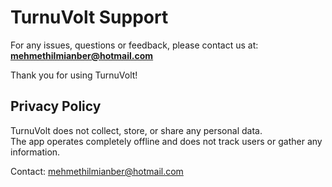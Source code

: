# TurnuVolt Support

For any issues, questions or feedback, please contact us at:  
**mehmethilmianber@hotmail.com**

Thank you for using TurnuVolt!

## Privacy Policy

TurnuVolt does not collect, store, or share any personal data.  
The app operates completely offline and does not track users or gather any information.

Contact: mehmethilmianber@hotmail.com

